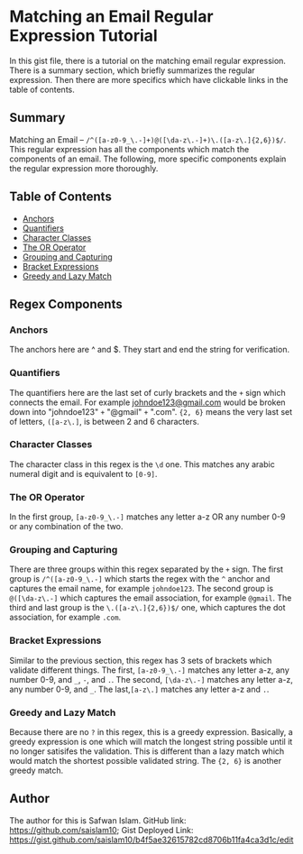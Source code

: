 # Matching an Email Regular Expression Tutorial

In this gist file, there is a tutorial on the matching email regular expression. There is a summary section, which briefly summarizes the regular expression. Then there are more specifics which have clickable links in the table of contents. 

## Summary

Matching an Email – `/^([a-z0-9_\.-]+)@([\da-z\.-]+)\.([a-z\.]{2,6})$/`. This regular expression has all the components which match the components of an email. The following, more specific components explain the regular expression more thoroughly.

## Table of Contents

- [Anchors](#anchors)
- [Quantifiers](#quantifiers)
- [Character Classes](#character-classes)
- [The OR Operator](#the-or-operator)
- [Grouping and Capturing](#grouping-and-capturing)
- [Bracket Expressions](#bracket-expressions)
- [Greedy and Lazy Match](#greedy-and-lazy-match)

## Regex Components

### Anchors
The anchors here are ^ and $. They start and end the string for verification.

### Quantifiers
The quantifiers here are the last set of curly brackets and the `+` sign which connects the email. For example johndoe123@gmail.com would be broken down into "johndoe123" `+` "@gmail" `+` ".com". `{2, 6}` means the very last set of letters, `([a-z\.]`, is between 2 and 6 characters.

### Character Classes
The character class in this regex is the `\d` one. This matches any arabic numeral digit and is equivalent to `[0-9]`.

### The OR Operator
In the first group, `[a-z0-9_\.-]` matches any letter a-z OR any number 0-9 or any combination of the two.

### Grouping and Capturing
There are three groups within this regex separated by the `+` sign. The first group is `/^([a-z0-9_\.-]` which starts the regex with the `^` anchor and captures the email name, for example `johndoe123`. The second group is `@([\da-z\.-]` which captures the email association, for example `@gmail`. The third and last group is the `\.([a-z\.]{2,6})$/` one, which captures the dot association, for example `.com`.

### Bracket Expressions
Similar to the previous section, this regex has 3 sets of brackets which validate different things. The first, `[a-z0-9_\.-]` matches any letter a-z, any number 0-9, and `_`, `-`, and `.`. The second, `[\da-z\.-]` matches any letter a-z, any number 0-9, and `_`.  The last,`[a-z\.]` matches any letter a-z and `.`.

### Greedy and Lazy Match
Because there are no `?` in this regex, this is a greedy expression. Basically, a greedy expression is one which will match the longest string possible until it no longer satisifes the validation. This is different than a lazy match which would match the shortest possible validated string. The `{2, 6}` is another greedy match.

## Author

The author for this is Safwan Islam. GitHub link: https://github.com/saislam10; Gist Deployed Link: https://gist.github.com/saislam10/b4f5ae32615782cd8706b11fa4ca3d1c/edit 
